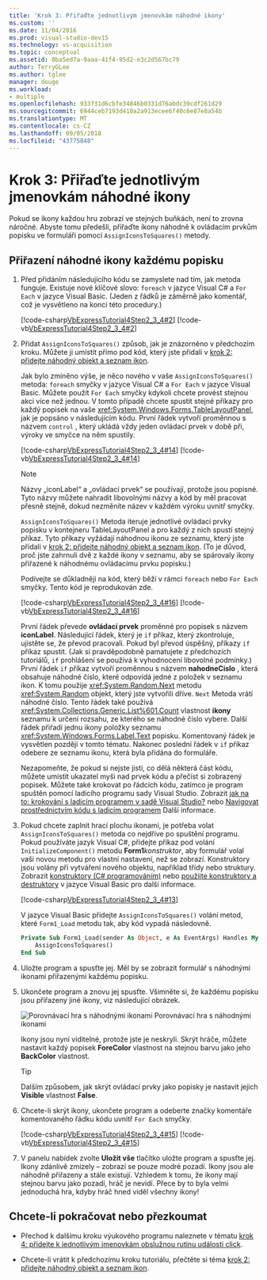 ```yaml
---
title: 'Krok 3: Přiřaďte jednotlivým jmenovkám náhodné ikony'
ms.custom: ''
ms.date: 11/04/2016
ms.prod: visual-studio-dev15
ms.technology: vs-acquisition
ms.topic: conceptual
ms.assetid: 0ba5ed7a-9aaa-41f4-95d2-e3c2d567bc79
author: TerryGLee
ms.author: tglee
manager: douge
ms.workload:
- multiple
ms.openlocfilehash: 933f31d6cbfe34846b0331d76abdc39cdf261d29
ms.sourcegitcommit: 6944ceb7193d410a2a913ecee6f40c6e87e8a54b
ms.translationtype: MT
ms.contentlocale: cs-CZ
ms.lasthandoff: 09/05/2018
ms.locfileid: "43775848"
---
```

# <a name="step-3-assign-a-random-icon-to-each-label"></a>Krok 3: Přiřaďte jednotlivým jmenovkám náhodné ikony
Pokud se ikony každou hru zobrazí ve stejných buňkách, není to zrovna náročné. Abyste tomu předešli, přiřaďte ikony náhodně k ovládacím prvkům popisku ve formuláři pomocí `AssignIconsToSquares()` metody.

## <a name="to-assign-a-random-icon-to-each-label"></a>Přiřazení náhodné ikony každému popisku

1.  Před přidáním následujícího kódu se zamyslete nad tím, jak metoda funguje. Existuje nové klíčové slovo: `foreach` v jazyce Visual C# a `For Each` v jazyce Visual Basic. (Jeden z řádků je záměrně jako komentář, což je vysvětleno na konci této procedury.)

     [!code-csharp[VbExpressTutorial4Step2_3_4#2](../ide/codesnippet/CSharp/step-3-assign-a-random-icon-to-each-label_1.cs)]
     [!code-vb[VbExpressTutorial4Step2_3_4#2](../ide/codesnippet/VisualBasic/step-3-assign-a-random-icon-to-each-label_1.vb)]

2.  Přidat `AssignIconsToSquares()` způsob, jak je znázorněno v předchozím kroku. Můžete ji umístit přímo pod kód, který jste přidali v [krok 2: přidejte náhodný objekt a seznam ikon](../ide/step-2-add-a-random-object-and-a-list-of-icons.md).

     Jak bylo zmíněno výše, je něco nového v vaše `AssignIconsToSquares()` metoda: `foreach` smyčky v jazyce Visual C# a `For Each` v jazyce Visual Basic. Můžete použít `For Each` smyčky kdykoli chcete provést stejnou akci více než jednou. V tomto případě chcete spustit stejné příkazy pro každý popisek na vaše <xref:System.Windows.Forms.TableLayoutPanel>, jak je popsáno v následujícím kódu. První řádek vytvoří proměnnou s názvem `control` , který ukládá vždy jeden ovládací prvek v době při, výroky ve smyčce na něm spustily.

     [!code-csharp[VbExpressTutorial4Step2_3_4#14](../ide/codesnippet/CSharp/step-3-assign-a-random-icon-to-each-label_2.cs)]
     [!code-vb[VbExpressTutorial4Step2_3_4#14](../ide/codesnippet/VisualBasic/step-3-assign-a-random-icon-to-each-label_2.vb)]

    > [!NOTE]
    >  Názvy „iconLabel“ a „ovládací prvek“ se používají, protože jsou popisné. Tyto názvy můžete nahradit libovolnými názvy a kód by měl pracovat přesně stejně, dokud nezměníte název v každém výroku uvnitř smyčky.

     `AssignIconsToSquares()` Metoda iteruje jednotlivé ovládací prvky popisku v kontejneru TableLayoutPanel a pro každý z nich spustí stejný příkaz. Tyto příkazy vyžádají náhodnou ikonu ze seznamu, který jste přidali v [krok 2: přidejte náhodný objekt a seznam ikon](../ide/step-2-add-a-random-object-and-a-list-of-icons.md). (To je důvod, proč jste zahrnuli dvě z každé ikony v seznamu, aby se spárovaly ikony přiřazené k náhodnému ovládacímu prvku popisku.)

     Podívejte se důkladněji na kód, který běží v rámci `foreach` nebo `For Each` smyčky. Tento kód je reprodukován zde.

     [!code-csharp[VbExpressTutorial4Step2_3_4#16](../ide/codesnippet/CSharp/step-3-assign-a-random-icon-to-each-label_3.cs)]
     [!code-vb[VbExpressTutorial4Step2_3_4#16](../ide/codesnippet/VisualBasic/step-3-assign-a-random-icon-to-each-label_3.vb)]

     První řádek převede **ovládací prvek** proměnné pro popisek s názvem **iconLabel**. Následující řádek, který je `if` příkaz, který zkontroluje, ujistěte se, že převod pracovali. Pokud byl převod úspěšný, příkazy `if` příkaz spustit. (Jak si pravděpodobně pamatujete z předchozích tutoriálů, `if` prohlášení se používá k vyhodnocení libovolné podmínky.) První řádek `if` příkaz vytvoří proměnnou s názvem **nahodneCislo** , která obsahuje náhodné číslo, které odpovídá jedné z položek v seznamu ikon. K tomu použije <xref:System.Random.Next> metodu <xref:System.Random> objekt, který jste vytvořili dříve. `Next` Metoda vrátí náhodné číslo. Tento řádek také používá <xref:System.Collections.Generic.List%601.Count> vlastnost **ikony** seznamu k určení rozsahu, ze kterého se náhodné číslo vybere. Další řádek přiřadí jednu ikony položky seznamu <xref:System.Windows.Forms.Label.Text> popisku. Komentovaný řádek je vysvětlen později v tomto tématu. Nakonec poslední řádek v `if` příkaz odebere ze seznamu ikonu, která byla přidána do formuláře.

     Nezapomeňte, že pokud si nejste jisti, co dělá některá část kódu, můžete umístit ukazatel myši nad prvek kódu a přečíst si zobrazený popisek. Můžete také krokovat po řádcích kódu, zatímco je program spuštěn pomocí ladicího programu sady Visual Studio. Zobrazit [jak na to: krokování s ladicím programem v sadě Visual Studio?](http://msdn.microsoft.com/vstudio/ee672313.aspx) nebo [Navigovat prostřednictvím kódu s ladicím programem](../debugger/navigating-through-code-with-the-debugger.md) Další informace.

3.  Pokud chcete zaplnit hrací plochu ikonami, je potřeba volat `AssignIconsToSquares()` metoda co nejdříve po spuštění programu. Pokud používáte jazyk Visual C#, přidejte příkaz pod volání `InitializeComponent()` metodu **Form1**_konstruktor_, aby formulář volal vaši novou metodu pro vlastní nastavení, než se zobrazí. Konstruktory jsou volány při vytváření nového objektu, například třídy nebo struktury. Zobrazit [konstruktory (C# programováním)](http://msdn.microsoft.com/library/ace5hbzh.aspx) nebo [použijte konstruktory a destruktory](http://msdn.microsoft.com/library/2z08e49e.aspx) v jazyce Visual Basic pro další informace.

     [!code-csharp[VbExpressTutorial4Step2_3_4#13](../ide/codesnippet/CSharp/step-3-assign-a-random-icon-to-each-label_4.cs)]

     V jazyce Visual Basic přidejte `AssignIconsToSquares()` volání metod, které `Form1_Load` metodu tak, aby kód vypadá následovně.

    ```vb
    Private Sub Form1_Load(sender As Object, e As EventArgs) Handles MyBase.Load
        AssignIconsToSquares()
    End Sub
    ```

4.  Uložte program a spusťte jej. Měl by se zobrazit formulář s náhodnými ikonami přiřazenými každému popisku.

5.  Ukončete program a znovu jej spusťte. Všimněte si, že každému popisku jsou přiřazeny jiné ikony, viz následující obrázek.

     ![Porovnávací hra s náhodnými ikonami](../ide/media/express_tut4step3.png) Porovnávací hra s náhodnými ikonami

     Ikony jsou nyní viditelné, protože jste je neskryli. Skrýt hráče, můžete nastavit každý popisek **ForeColor** vlastnost na stejnou barvu jako jeho **BackColor** vlastnost.

    > [!TIP]
    >  Dalším způsobem, jak skrýt ovládací prvky jako popisky je nastavit jejich **Visible** vlastnost **False**.

6.  Chcete-li skrýt ikony, ukončete program a odeberte značky komentáře komentovaného řádku kódu uvnitř `For Each` smyčky.

     [!code-csharp[VbExpressTutorial4Step2_3_4#15](../ide/codesnippet/CSharp/step-3-assign-a-random-icon-to-each-label_5.cs)]
     [!code-vb[VbExpressTutorial4Step2_3_4#15](../ide/codesnippet/VisualBasic/step-3-assign-a-random-icon-to-each-label_5.vb)]

7.  V panelu nabídek zvolte **Uložit vše** tlačítko uložte program a spusťte jej. Ikony zdánlivě zmizely – zobrazí se pouze modré pozadí. Ikony jsou ale náhodně přiřazeny a stále existují. Vzhledem k tomu, že ikony mají stejnou barvu jako pozadí, hráč je nevidí. Přece by to byla velmi jednoduchá hra, kdyby hráč hned viděl všechny ikony!

## <a name="to-continue-or-review"></a>Chcete-li pokračovat nebo přezkoumat

-   Přechod k dalšímu kroku výukového programu naleznete v tématu [krok 4: přidejte k jednotlivým jmenovkám obslužnou rutinu události click](../ide/step-4-add-a-click-event-handler-to-each-label.md).

-   Chcete-li vrátit k předchozímu kroku tutoriálu, přečtěte si téma [krok 2: přidejte náhodný objekt a seznam ikon](../ide/step-2-add-a-random-object-and-a-list-of-icons.md).
